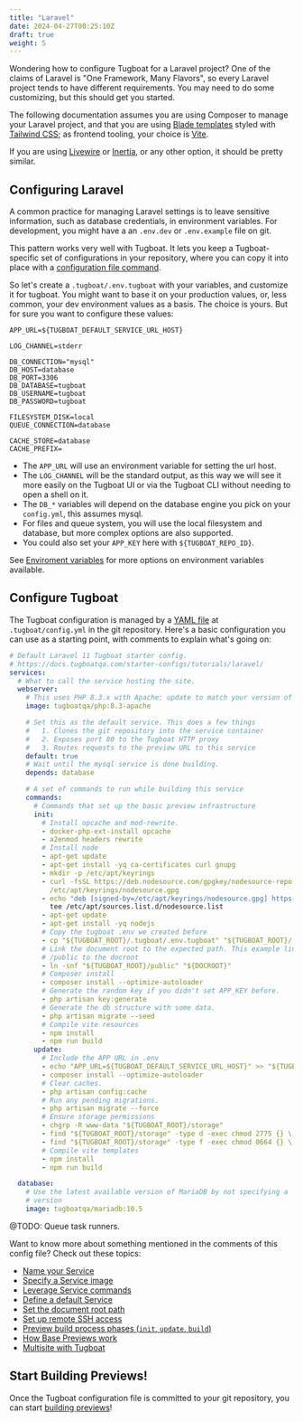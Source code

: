 ```yaml
---
title: "Laravel"
date: 2024-04-27T00:25:10Z
draft: true
weight: 5
---
```


Wondering how to configure Tugboat for a Laravel project? One of the claims of Laravel is "One Framework, Many Flavors",
so every Laravel project tends to have different requirements. You may need to do some customizing, but this should get
you started.

The following documentation assumes you are using Composer to manage your Laravel project, and that you are using
[Blade templates](https://laravel.com/docs/11.x/blade) styled with [Tailwind CSS](https://tailwindcss.com/); as frontend
tooling, your choice is [Vite](https://vitejs.dev/).

If you are using [Livewire](https://livewire.laravel.com/) or [Inertia](https://inertiajs.com/), or any other option, it
should be pretty similar.

## Configuring Laravel

A common practice for managing Laravel settings is to leave sensitive information, such as database credentials, in
environment variables. For development, you might have a an `.env.dev` or `.env.example` file on git.

This pattern works very well with Tugboat. It lets you keep a Tugboat-specific set of configurations in your repository,
where you can copy it into place with a
[configuration file command](/setting-up-services/how-to-set-up-services/leverage-service-commands/).

So let's create a `.tugboat/.env.tugboat` with your variables, and customize it for tugboat. You might want to base it
on your production values, or, less common, your dev environment values as a basis. The choice is yours. But for sure
you want to configure these values:

```dotenv
APP_URL=${TUGBOAT_DEFAULT_SERVICE_URL_HOST}

LOG_CHANNEL=stderr

DB_CONNECTION="mysql"
DB_HOST=database
DB_PORT=3306
DB_DATABASE=tugboat
DB_USERNAME=tugboat
DB_PASSWORD=tugboat

FILESYSTEM_DISK=local
QUEUE_CONNECTION=database

CACHE_STORE=database
CACHE_PREFIX=
```

- The `APP_URL` will use an environment variable for setting the url host.
- The `LOG_CHANNEL` will be the standard output, as this way we will see it more easily on the Tugboat UI or via the
  Tugboat CLI without needing to open a shell on it.
- The `DB_*` variables will depend on the database engine you pick on your `config.yml`, this assumes mysql.
- For files and queue system, you will use the local filesystem and database, but more complex options are also
  supported.
- You could also set your `APP_KEY` here with `${TUGBOAT_REPO_ID}`.

See [Enviroment variables](/reference/environment-variables) for more options on environment variables available.

## Configure Tugboat

The Tugboat configuration is managed by a [YAML file](/setting-up-tugboat/create-a-tugboat-config-file/) at
`.tugboat/config.yml` in the git repository. Here's a basic configuration you can use as a starting point, with comments
to explain what's going on:

```yaml
# Default Laravel 11 Tugboat starter config.
# https://docs.tugboatqa.com/starter-configs/tutorials/laravel/
services:
  # What to call the service hosting the site.
  webserver:
    # This uses PHP 8.3.x with Apache: update to match your version of PHP.
    image: tugboatqa/php:8.3-apache

    # Set this as the default service. This does a few things
    #   1. Clones the git repository into the service container
    #   2. Exposes port 80 to the Tugboat HTTP proxy
    #   3. Routes requests to the preview URL to this service
    default: true
    # Wait until the mysql service is done building.
    depends: database

    # A set of commands to run while building this service
    commands:
      # Commands that set up the basic preview infrastructure
      init:
        # Install opcache and mod-rewrite.
        - docker-php-ext-install opcache
        - a2enmod headers rewrite
        # Install node
        - apt-get update
        - apt-get install -yq ca-certificates curl gnupg
        - mkdir -p /etc/apt/keyrings
        - curl -fsSL https://deb.nodesource.com/gpgkey/nodesource-repo.gpg.key | gpg --dearmor -o
          /etc/apt/keyrings/nodesource.gpg
        - echo "deb [signed-by=/etc/apt/keyrings/nodesource.gpg] https://deb.nodesource.com/node_18.x nodistro main" |
          tee /etc/apt/sources.list.d/nodesource.list
        - apt-get update
        - apt-get install -yq nodejs
        # Copy the tugboat .env we created before
        - cp "${TUGBOAT_ROOT}/.tugboat/.env.tugboat" "${TUGBOAT_ROOT}/.env"
        # Link the document root to the expected path. This example links
        # /public to the docroot
        - ln -snf "${TUGBOAT_ROOT}/public" "${DOCROOT}"
        # Composer install
        - composer install --optimize-autoloader
        # Generate the random key if you didn't set APP_KEY before.
        - php artisan key:generate
        # Generate the db structure with some data.
        - php artisan migrate --seed
        # Compile vite resources
        - npm install
        - npm run build
      update:
        # Include the APP URL in .env
        - echo "APP_URL=${TUGBOAT_DEFAULT_SERVICE_URL_HOST}" >> "${TUGBOAT_ROOT}/.env"
        - composer install --optimize-autoloader
        # Clear caches.
        - php artisan config:cache
        # Run any pending migrations.
        - php artisan migrate --force
        # Ensure storage permissions
        - chgrp -R www-data "${TUGBOAT_ROOT}/storage"
        - find "${TUGBOAT_ROOT}/storage" -type d -exec chmod 2775 {} \;
        - find "${TUGBOAT_ROOT}/storage" -type f -exec chmod 0664 {} \;
        # Compile vite templates
        - npm install
        - npm run build

  database:
    # Use the latest available version of MariaDB by not specifying a
    # version
    image: tugboatqa/mariadb:10.5
```

@TODO: Queue task runners.

Want to know more about something mentioned in the comments of this config file? Check out these topics:

- [Name your Service](/setting-up-services/how-to-set-up-services/name-your-service/)
- [Specify a Service image](/setting-up-services/how-to-set-up-services/specify-a-service-image/)
- [Leverage Service commands](/setting-up-services/how-to-set-up-services/leverage-service-commands/)
- [Define a default Service](/setting-up-services/how-to-set-up-services/define-a-default-service/)
- [Set the document root path](/setting-up-services/how-to-set-up-services/set-the-document-root-path/)
- [Set up remote SSH access](/setting-up-tugboat/select-repo-settings/#set-up-remote-ssh-access)
- [Preview build process phases (`init`, `update`, `build`)](/building-a-preview/preview-deep-dive/how-previews-work/#the-build-process-explained)
- [How Base Previews work](/building-a-preview/preview-deep-dive/how-previews-work/#how-base-previews-work)
- [Multisite with Tugboat](https://www.tugboatqa.com/blog/multisite-with-tugboat)

## Start Building Previews!

Once the Tugboat configuration file is committed to your git repository, you can start
[building previews](/building-a-preview/administer-previews/build-previews/)!

